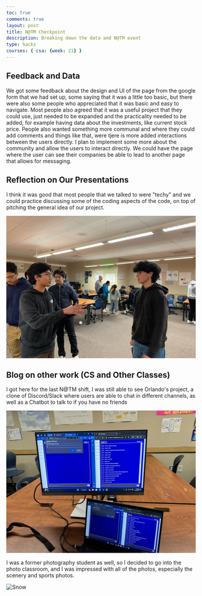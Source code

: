 ```yaml
---
toc: true
comments: true
layout: post
title: N@TM Checkpoint 
description: Breaking down the data and N@TM event
type: hacks
courses: { csa: {week: 21} }
---
```


## Feedback and Data
We got some feedback about the design and UI of the page from the google form that we had set up, some saying that it was a little too basic, but there were also some people who appreciated that it was basic and easy to navigate. Most people also agreed that it was a useful project that they could use, just needed to be expanded and the practicality needed to be added, for example having data about the investments, like current stock price. People also wanted something more communal and where they could add comments and things like that, were tjere is more added interactions between the users directly.
I plan to implement some more about the community and allow the users to interact directly. We could have the page where the user can see their companies be able to lead to another page that allows for messaging.
## Reflection on Our Presentations
I think it was good that most people that we talked to were "techy" and we could practice discussing some of the coding aspects of the code, on top of pitching the general idea of our project.

<img title="Presentation" alt="Me Presenting" src="/images/tanayTalking.jpeg">

## Blog on other work (CS and Other Classes)

I got here for the last N@TM shift, I was still able to see Orlando's project, a clone of Discord/Slack where users are able to chat in different channels, as well as a Chatbot to talk to if you have no friends

<img title="Discord 2.0" alt="CS Project" src="/images/discord.jpg">

I was a former photography student as well, so I decided to go into the photo classroom, and I was impressed with all of the photos, especially the scenery and sports photos.

<img title="Snow Photo" alt="Snow" src="/images/photo.jpg">